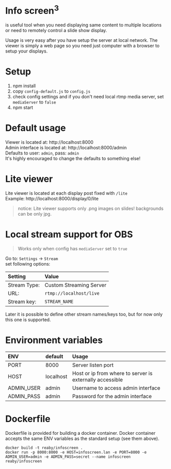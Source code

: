# Info screen<sup>3</sup>

is useful tool when you need displaying same content to multiple locations or need to remotely control a slide show display.

Usage is very easy after you have setup the server at local network. The viewer is simply a web page so you need just computer with a browser to setup your displays.

# Setup
1. npm install
2. copy `config-default.js` to `config.js`
3. check config settings and if you don't need local rtmp media server, set `mediaServer` to `false`
5. npm start

# Default usage
Viewer is located at: http://localhost:8000 <br/>
Admin interface is located at: http://localhost:8000/admin<br/>
Defaults to user: `admin`, pass: `admin`<br/>
It's highly encouraged to change the defaults to something else!

# Lite viewer
Lite viewer is located at each display post fixed with `/lite`<br/>
Example: http://localhost:8000/display/0/lite <br/>

> notice: Lite viewer supports only .png images on slides! 
> backgrounds can be only jpg. 

# Local stream support for OBS
> Works only when config has `mediaServer` set to `true` 

Go to: `Settings` -> `Stream`<br/>
set following options:<br/>

|Setting|Value|
|:---|:---|
|Stream Type:| Custom Streaming Server|
|URL:| `rtmp://localhost/live`|
|Stream key:|`STREAM_NAME`|

Later it is possible to define other stream names/keys too, but for now only this one is supported.

# Environment variables
|ENV|default|Usage|
|:---|:---|:---|
|PORT|8000|Server listen port|
|HOST|localhost|Host or ip from where to server is externally accessible|
|ADMIN_USER|admin|Username to access admin interface|
|ADMIN_PASS|admin|Password for the admin interface|

# Dockerfile
Dockerfile is provided for building a docker container. Docker container accepts the same ENV variables as the standard setup (see them above).

`docker build -t reaby/infoscreen .`<br/>
`docker run -p 8000:8000 -e HOST=infoscreen.lan -e PORT=8000 -e ADMIN_USER=admin -e ADMIN_PASS=secret --name infoscreen reaby/infoscreen`<br/>
